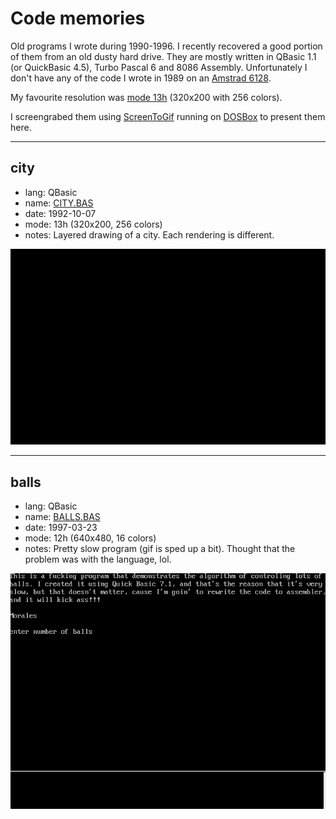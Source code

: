 # Code memories
Old programs I wrote during 1990-1996. I recently recovered a good portion of them from an old dusty hard drive. They are mostly written in QBasic 1.1 (or QuickBasic 4.5), Turbo Pascal 6 and 8086 Assembly. Unfortunately I don't have any of the code I wrote in 1989 on an [Amstrad 6128](https://en.wikipedia.org/wiki/Amstrad_CPC#CPC6128).

My favourite resolution was [mode 13h](https://en.wikipedia.org/wiki/Mode_13h) (320x200 with 256 colors). 

I screengrabed them using [ScreenToGif](http://www.screentogif.com/) running on [DOSBox](https://www.dosbox.com/) to present them here.

---
## city
- lang: QBasic
- name: [CITY.BAS](CITY.BAS)
- date: 1992-10-07
- mode: 13h (320x200, 256 colors)
- notes: Layered drawing of a city. Each rendering is different.

![city](assets/city.gif)

---
## balls
- lang: QBasic
- name: [BALLS.BAS](BALLS.BAS)
- date: 1997-03-23
- mode: 12h (640x480, 16 colors)
- notes: Pretty slow program (gif is sped up a bit). Thought that the problem was with the language, lol.

![balls](assets/balls.gif)
